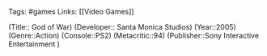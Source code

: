 Tags: #games
Links: [[Video Games]]

(Title:: God of War)
(Developer:: Santa Monica Studios)
(Year::2005)
(Genre::Action)
(Console::PS2)
(Metacritic::94)
(Publisher::Sony Interactive Entertainment )








